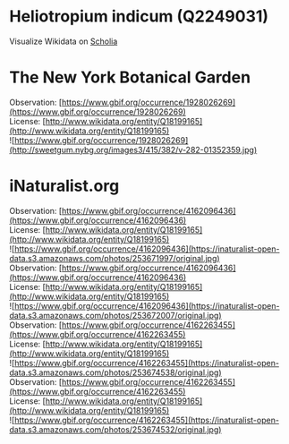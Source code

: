 
Heliotropium indicum (Q2249031)
===============================
  
Visualize Wikidata on [Scholia](https://scholia.toolforge.org/taxon/Q2249031)
# The New York Botanical Garden
  
Observation: [https://www.gbif.org/occurrence/1928026269](https://www.gbif.org/occurrence/1928026269)  
License: [http://www.wikidata.org/entity/Q18199165](http://www.wikidata.org/entity/Q18199165)  
![https://www.gbif.org/occurrence/1928026269](http://sweetgum.nybg.org/images3/415/382/v-282-01352359.jpg)
# iNaturalist.org
  
Observation: [https://www.gbif.org/occurrence/4162096436](https://www.gbif.org/occurrence/4162096436)  
License: [http://www.wikidata.org/entity/Q18199165](http://www.wikidata.org/entity/Q18199165)  
![https://www.gbif.org/occurrence/4162096436](https://inaturalist-open-data.s3.amazonaws.com/photos/253671997/original.jpg)  
Observation: [https://www.gbif.org/occurrence/4162096436](https://www.gbif.org/occurrence/4162096436)  
License: [http://www.wikidata.org/entity/Q18199165](http://www.wikidata.org/entity/Q18199165)  
![https://www.gbif.org/occurrence/4162096436](https://inaturalist-open-data.s3.amazonaws.com/photos/253672007/original.jpg)  
Observation: [https://www.gbif.org/occurrence/4162263455](https://www.gbif.org/occurrence/4162263455)  
License: [http://www.wikidata.org/entity/Q18199165](http://www.wikidata.org/entity/Q18199165)  
![https://www.gbif.org/occurrence/4162263455](https://inaturalist-open-data.s3.amazonaws.com/photos/253674538/original.jpg)  
Observation: [https://www.gbif.org/occurrence/4162263455](https://www.gbif.org/occurrence/4162263455)  
License: [http://www.wikidata.org/entity/Q18199165](http://www.wikidata.org/entity/Q18199165)  
![https://www.gbif.org/occurrence/4162263455](https://inaturalist-open-data.s3.amazonaws.com/photos/253674532/original.jpg)
